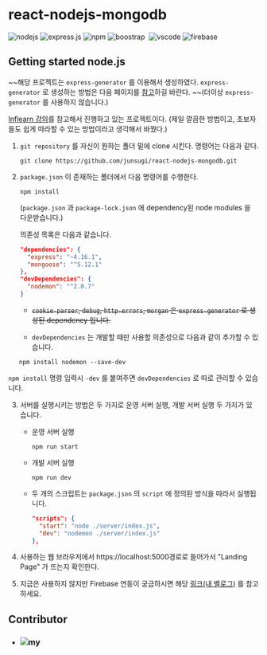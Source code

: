 # react-nodejs-mongodb

![nodejs](https://img.shields.io/badge/nodejs-v14.15.4-lightgreen?logo=node.js)&nbsp;![express.js](https://img.shields.io/badge/express.js-v4.16.1-purple?logo=express)&nbsp;![npm](https://img.shields.io/badge/npm-v6.14.10-red?logo=npm)&nbsp;![boostrap](https://img.shields.io/badge/bootstrap-v5.0.0--beta2-purple?logo=bootstrap)
&nbsp;![vscode](https://img.shields.io/badge/vscode-v1.54.1-blue?logo=visual-studio)&nbsp;![firebase](https://img.shields.io/badge/mongodb-v4.4.4-green?logo=mongodb)

## Getting started node.js

~~해당 프로젝트는 `express-generator` 를 이용해서 생성하였다. `express-generator` 로 생성하는 방법은 다음 페이지를 [참고](https://expressjs.com/ko/starter/generator.html)하길 바란다. ~~(더이상 `express-generator` 를 사용하지 않습니다.)

[Inflearn 강의](https://www.inflearn.com/course/%EB%94%B0%EB%9D%BC%ED%95%98%EB%A9%B0-%EB%B0%B0%EC%9A%B0%EB%8A%94-%EB%85%B8%EB%93%9C-%EB%A6%AC%EC%95%A1%ED%8A%B8-%EA%B8%B0%EB%B3%B8/dashboard)를 참고해서 진행하고 있는 프로젝트이다. (제일 깔끔한 방법이고, 초보자들도 쉽게 따라할 수 있는 방법이라고 생각해서 바꿨다.)

1. `git repository` 를 자신이 원하는 폴더 밑에 clone 시킨다. 명령어는 다음과 같다.

   ```shell
   git clone https://github.com/junsugi/react-nodejs-mongodb.git
   ```

2. `package.json` 이 존재하는 폴더에서 다음 명령어를 수행한다.

   ```shell
   npm install
   ```

   (`package.json` 과 `package-lock.json` 에 dependency된 node modules 을 다운받습니다.)

   의존성 목록은 다음과 같습니다.

   ```json
   "dependencies": {
     "express": "~4.16.1",
     "mongoose": "^5.12.1"
   },
   "devDependencies": {
     "nodemon": "^2.0.7"
   }
   ```
   
   - ~~`cookie-parser`, `debug`, `http-errors`, `morgan` 은 `express-generator` 로 생성된 dependency 입니다.~~
   
   - `devDependencies` 는 개발할 때만 사용할 의존성으로 다음과 같이 추가할 수 있습니다.
   
  ```shell
     npm install nodemon --save-dev
  ```
   
  `npm install` 명령 입력시 `-dev` 를 붙여주면 `devDependencies` 로 따로 관리할 수 있습니다.
   
3. 서버를 실행시키는 방법은 두 가지로 운영 서버 실행, 개발 서버 실행 두 가지가 있습니다.

   - 운영 서버 실행

     ```shell
     npm run start
     ```

   - 개발 서버 실행

     ```shell
     npm run dev
     ```

   - 두 개의 스크립트는 `package.json` 의 `script` 에 정의된 방식을 따라서 실행됩니다.

     ```json
     "scripts": {
       "start": "node ./server/index.js",
       "dev": "nodemon ./server/index.js"
     },
     ```

4. 사용하는 웹 브라우저에서 https://localhost:5000경로로 들어가서 "Landing Page" 가 뜨는지 확인한다.

5. 지금은 사용하지 않지만 Firebase 연동이 궁금하시면 해당 [링크(내 벨로그)](https://velog.io/@junsugi/conquer-nodeJs-6) 를 참고하세요.

## Contributor

- ### ![my](https://img.shields.io/badge/%40junsugi-v1996--02--09-green)

